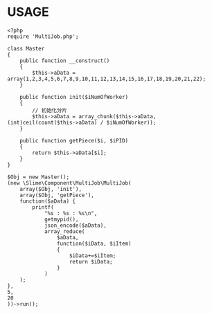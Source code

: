 # USAGE
    <?php
    require 'MultiJob.php';

    class Master
    {
        public function __construct()
        {
            $this->aData = array(1,2,3,4,5,6,7,8,9,10,11,12,13,14,15,16,17,18,19,20,21,22);
        }

        public function init($iNumOfWorker)
        {
            // 初始化分片
            $this->aData = array_chunk($this->aData, (int)ceil(count($this->aData) / $iNumOfWorker));
        }

        public function getPiece($i, $iPID)
        {
            return $this->aData[$i];
        }
    }

    $Obj = new Master();
    (new \Slime\Component\MultiJob\MultiJob(
        array($Obj, 'init'),
        array($Obj, 'getPiece'),
        function($aData) {
            printf(
                "%s : %s : %s\n",
                getmypid(),
                json_encode($aData),
                array_reduce(
                    $aData,
                    function($iData, $iItem)
                    {
                        $iData+=$iItem;
                        return $iData;
                    }
                )
        );
    },
    5,
    20
    ))->run();
